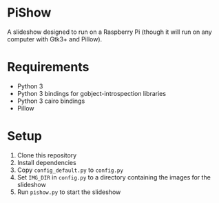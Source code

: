 # PiShow
A slideshow designed to run on a Raspberry Pi (though it will run on
any computer with Gtk3+ and Pillow).

# Requirements
- Python 3
- Python 3 bindings for gobject-introspection libraries
- Python 3 cairo bindings
- Pillow

# Setup
1. Clone this repository
2. Install dependencies
3. Copy `config_default.py` to `config.py`
4. Set `IMG_DIR` in `config.py` to a directory containing the images
   for the slideshow
5. Run `pishow.py` to start the slideshow
